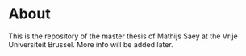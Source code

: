 # About

This is the repository of the master thesis of Mathijs Saey at the Vrije Universiteit Brussel.
More info will be added later.